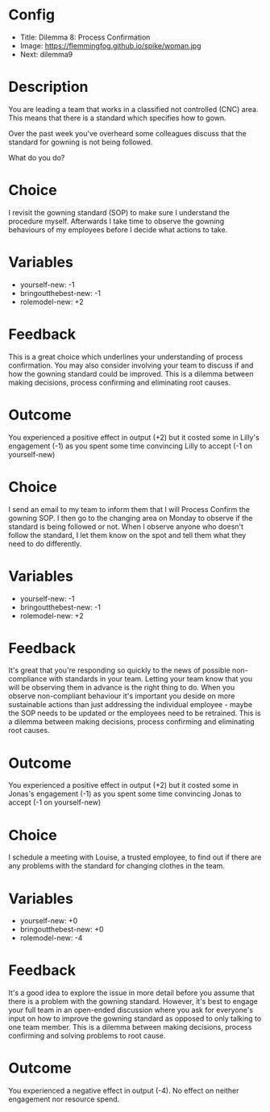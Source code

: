 # Config
 - Title: Dilemma 8: Process Confirmation
 - Image: https://flemmingfog.github.io/spike/woman.jpg
 - Next: dilemma9

# Description
You are leading a team that works in a classified not controlled (CNC) area. This means that there is a standard which specifies how to gown.

Over the past week you've overheard some colleagues discuss that the standard for gowning is not being followed.

What do you do?  

# Choice
 I revisit the gowning standard (SOP) to make sure I understand the procedure myself. Afterwards I take time to observe the gowning behaviours of my employees before I decide what actions to take. 

# Variables
 - yourself-new: -1
 - bringoutthebest-new: -1
 - rolemodel-new: +2


# Feedback

This is a great choice which underlines your understanding of process confirmation. You may also consider involving your team to discuss if and how the gowning standard could be improved. This is a dilemma between making decisions, process confirming and eliminating root causes.  

# Outcome

You experienced a positive effect in output (+2) but it costed some in Lilly's engagement (-1) as you spent some time convincing Lilly to accept (-1 on yourself-new) 


# Choice
I send an email to my team to inform them that I will Process Confirm the gowning SOP. I then go to the changing area on Monday to observe if the standard is being followed or not. When I observe anyone who doesn't follow the standard, I let them know on the spot and tell them what they need to do differently.

# Variables
 - yourself-new: -1
 - bringoutthebest-new: -1
 - rolemodel-new: +2


# Feedback
It's great that you're responding so quickly to the news of possible non-compliance with standards in your team. Letting your team know that you will be observing them in advance is the right thing to do. When you observe non-compliant behaviour it's important you deside on more sustainable actions than just addressing the individual employee - maybe the SOP needs to be updated or the employees need to be retrained. This is a dilemma between making decisions, process confirming and eliminating root causes.

# Outcome

You experienced a positive effect in output (+2) but it costed some in Jonas's engagement (-1) as you spent some time convincing Jonas to accept (-1 on yourself-new) 



# Choice
I schedule a meeting with Louise, a trusted employee, to find out if there are any problems with the standard for changing clothes in the team.

# Variables
 - yourself-new: +0
 - bringoutthebest-new: +0
 - rolemodel-new: -4


# Feedback
It's a good idea to explore the issue in more detail before you assume that there is a problem with the gowning standard. However, it's best to engage your full team in an open-ended discussion where you ask for everyone's input on how to improve the gowning standard as opposed to only talking to one team member. This is a dilemma between making decisions, process confirming and solving problems to root cause.



# Outcome

You experienced a negative effect in output (-4). No effect on neither engagement nor resource spend. 




